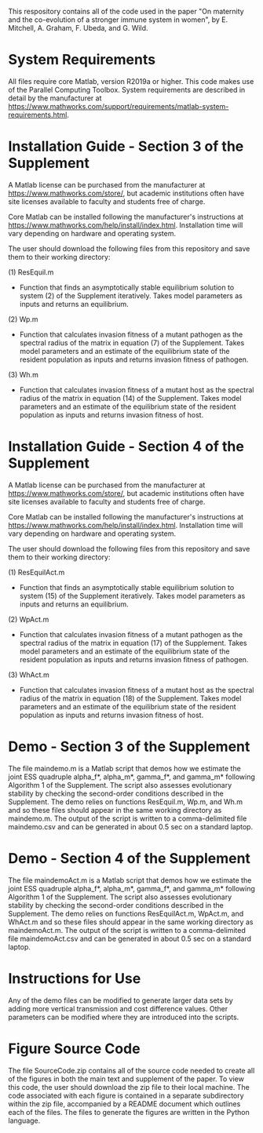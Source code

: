 This respository contains all of the code used in the paper "On maternity and the co-evolution of a stronger immune system in women", by E. Mitchell, A. Graham, F. Ubeda, and G. Wild.

# System Requirements

All files require core Matlab, version R2019a or higher. This code makes use of the Parallel Computing Toolbox. System requirements are described in detail by the manufacturer at <https://www.mathworks.com/support/requirements/matlab-system-requirements.html>.

# Installation Guide - Section 3 of the Supplement

A Matlab license can be purchased from the manufacturer at <https://www.mathworks.com/store/>, but academic institutions often have site licenses available to faculty and students free of charge.

Core Matlab can be installed following the manufacturer's instructions at <https://www.mathworks.com/help/install/index.html>. Installation time will vary depending on hardware and operating system.

The user should download the following files from this repository and save them to their working directory:

(1) ResEquil.m
- Function that finds an asymptotically stable equilibrium solution to system (2) of the Supplement iteratively. Takes model parameters as inputs and returns an equilibrium.

(2) Wp.m
- Function that calculates invasion fitness of a mutant pathogen as the spectral radius of the matrix in equation (7) of the Supplement. Takes model parameters and an estimate of the equilibrium state of the resident population as inputs and returns invasion fitness of pathogen.

(3) Wh.m
- Function that calculates invasion fitness of a mutant host as the spectral radius of the matrix in equation (14) of the Supplement. Takes model parameters and an estimate of the equilibrium state of the resident population as inputs and returns invasion fitness of host.

# Installation Guide - Section 4 of the Supplement

A Matlab license can be purchased from the manufacturer at <https://www.mathworks.com/store/>, but academic institutions often have site licenses available to faculty and students free of charge.

Core Matlab can be installed following the manufacturer's instructions at <https://www.mathworks.com/help/install/index.html>. Installation time will vary depending on hardware and operating system.

The user should download the following files from this repository and save them to their working directory:

(1) ResEquilAct.m
- Function that finds an asymptotically stable equilibrium solution to system (15) of the Supplement iteratively. Takes model parameters as inputs and returns an equilibrium.

(2) WpAct.m
- Function that calculates invasion fitness of a mutant pathogen as the spectral radius of the matrix in equation (17) of the Supplement. Takes model parameters and an estimate of the equilibrium state of the resident population as inputs and returns invasion fitness of pathogen.

(3) WhAct.m
- Function that calculates invasion fitness of a mutant host as the spectral radius of the matrix in equation (18) of the Supplement. Takes model parameters and an estimate of the equilibrium state of the resident population as inputs and returns invasion fitness of host.

# Demo - Section 3 of the Supplement

The file maindemo.m is a Matlab script that demos how we estimate the joint ESS quadruple alpha_f*, alpha_m*, gamma_f*, and gamma_m* following Algorithm 1 of the Supplement. The script also assesses evolutionary stability by checking the second-order conditions described in the Supplement. The demo relies on functions ResEquil.m, Wp.m, and Wh.m and so these files should appear in the same working directory as maindemo.m. The output of the script is written to a comma-delimited file maindemo.csv and can be generated in about 0.5 sec on a standard laptop.

# Demo - Section 4 of the Supplement

The file maindemoAct.m is a Matlab script that demos how we estimate the joint ESS quadruple alpha_f*, alpha_m*, gamma_f*, and gamma_m* following Algorithm 1 of the Supplement. The script also assesses evolutionary stability by checking the second-order conditions described in the Supplement. The demo relies on functions ResEquilAct.m, WpAct.m, and WhAct.m and so these files should appear in the same working directory as maindemoAct.m. The output of the script is written to a comma-delimited file maindemoAct.csv and can be generated in about 0.5 sec on a standard laptop.

# Instructions for Use

Any of the demo files can be modified to generate larger data sets by adding more vertical transmission and cost difference values. Other parameters can be modified where they are introduced into the scripts.

# Figure Source Code

The file SourceCode.zip contains all of the source code needed to create all of the figures in both the main text and supplement of the paper. To view this code, the user should download the zip file to their local machine. The code associated with each figure is contained in a separate subdirectory within the zip file, accompanied by a README document which outlines each of the files. The files to generate the figures are written in the Python language.
